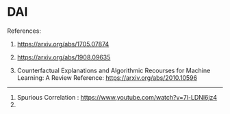 # DAI

References:
1. https://arxiv.org/abs/1705.07874
2. https://arxiv.org/abs/1908.09635

3. Counterfactual Explanations and Algorithmic Recourses for Machine Learning: A Review
Reference: https://arxiv.org/abs/2010.10596



-----
1. Spurious Correlation : https://www.youtube.com/watch?v=7l-LDNl6jz4
2. 
